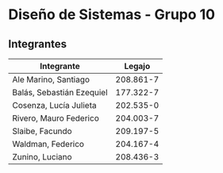 
# Diseño de Sistemas - Grupo 10



## Integrantes


| Integrante | Legajo |
|----------|----------|
| Ale Marino, Santiago   | 208.861-7  |
| Balás, Sebastián Ezequiel    | 177.322-7  |
| Cosenza, Lucía Julieta    | 202.535-0   |
| Rivero, Mauro Federico | 204.003-7|
| Slaibe, Facundo | 209.197-5|
| Waldman, Federico |204.167-4 |
| Zunino, Luciano |208.436-3|
